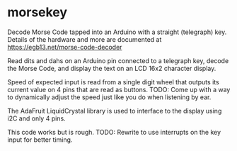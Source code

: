 # morsekey
Decode Morse Code tapped into an Arduino with a straight (telegraph) key.  Details of the hardware
and more are documented at https://egb13.net/morse-code-decoder

Read dits and dahs on an Arduino pin connected to a telegraph key, decode the Morse Code, and display
the text on an LCD 16x2 character display.

Speed of expected input is read from a single digit wheel that outputs its current value on 4 pins
that are read as buttons.  TODO: Come up with a way to dynamically adjust the speed just like you do
when listening by ear.

The AdaFruit LiquidCrystal library is used to interface to the display using i2C and only 4 pins.

This code works but is rough.  TODO: Rewrite to use interrupts on the key input for better timing.
